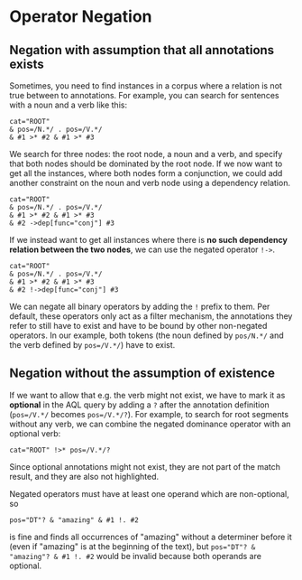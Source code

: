 # Operator Negation

## Negation with assumption that all annotations exists

Sometimes, you need to find instances in a corpus where a relation is not true between to annotations.
For example, you can search for sentences with a noun and a verb like this:

```
cat="ROOT"
& pos=/N.*/ . pos=/V.*/ 
& #1 >* #2 & #1 >* #3
```

We search for three nodes: the root node, a noun and a verb, and specify that both nodes should be dominated by the root node.
If we now want to get all the instances, where both nodes form a conjunction, we could add another constraint on the noun and verb node using a dependency relation.

```
cat="ROOT"
& pos=/N.*/ . pos=/V.*/ 
& #1 >* #2 & #1 >* #3
& #2 ->dep[func="conj"] #3
```

If we instead want to get all instances where there is **no such dependency relation between the two nodes**, we can use the negated operator `!->`.

```
cat="ROOT"
& pos=/N.*/ . pos=/V.*/ 
& #1 >* #2 & #1 >* #3
& #2 !->dep[func="conj"] #3
```

We can negate all binary operators by adding the `!` prefix to them.
Per default, these operators only act as a filter mechanism, the annotations they refer to still have to exist and have to be bound by other non-negated operators.
In our example, both tokens (the noun defined by `pos/N.*/` and the verb defined by `pos=/V.*/`) have to exist.

## Negation without the assumption of existence

If we want to allow that e.g. the verb might not exist, we have to mark it as **optional** in the AQL query by adding a `?` after the annotation definition (`pos=/V.*/` becomes `pos=/V.*/?`).
For example, to search for root segments without any verb, we can combine the negated dominance operator with an optional verb:
```
cat="ROOT" !>* pos=/V.*/?
```

Since optional annotations might not exist, they are not part of the match result, and they are also not highlighted.

Negated operators must have at least one operand which are non-optional, so 
```
pos="DT"? & "amazing" & #1 !. #2
```
is fine and finds all occurrences of "amazing" without a determiner before it (even if "amazing" is at the beginning of the text), but `pos="DT"? & "amazing"? & #1 !. #2` would be invalid because both operands are optional.
